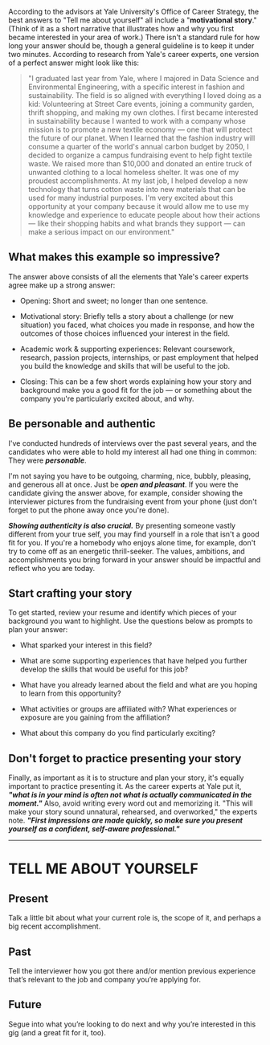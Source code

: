 According to the advisors at Yale University's Office of Career Strategy, the best answers to "Tell me about yourself" all include a "**motivational story**." (Think of it as a short narrative that illustrates how and why you first became interested in your area of work.) There isn't a standard rule for how long your answer should be, though a general guideline is to keep it under two minutes. According to research from Yale's career experts, one version of a perfect answer might look like this:

> "I graduated last year from Yale, where I majored in Data Science and Environmental Engineering, with a specific interest in fashion and sustainability. The field is so aligned with everything I loved doing as a kid: Volunteering at Street Care events, joining a community garden, thrift shopping, and making my own clothes. I first became interested in sustainability because I wanted to work with a company whose mission is to promote a new textile economy — one that will protect the future of our planet. When I learned that the fashion industry will consume a quarter of the world's annual carbon budget by 2050, I decided to organize a campus fundraising event to help fight textile waste. We raised more than $10,000 and donated an entire truck of unwanted clothing to a local homeless shelter. It was one of my proudest accomplishments. At my last job, I helped develop a new technology that turns cotton waste into new materials that can be used for many industrial purposes. I'm very excited about this opportunity at your company because it would allow me to use my knowledge and experience to educate people about how their actions — like their shopping habits and what brands they support — can make a serious impact on our environment."

## What makes this example so impressive?

The answer above consists of all the elements that Yale's career experts agree make up a strong answer:

-   Opening: Short and sweet; no longer than one sentence.
    
-   Motivational story: Briefly tells a story about a challenge (or new situation) you faced, what choices you made in response, and how the outcomes of those choices influenced your interest in the field.
    
-   Academic work & supporting experiences: Relevant coursework, research, passion projects, internships, or past employment that helped you build the knowledge and skills that will be useful to the job.
    
-   Closing: This can be a few short words explaining how your story and background make you a good fit for the job — or something about the company you're particularly excited about, and why.
    
## Be personable and authentic

I've conducted hundreds of interviews over the past several years, and the candidates who were able to hold my interest all had one thing in common: They were ***personable***.

I'm not saying you have to be outgoing, charming, nice, bubbly, pleasing, and generous all at once. Just be ***open and pleasant***. If you were the candidate giving the answer above, for example, consider showing the interviewer pictures from the fundraising event from your phone (just don't forget to put the phone away once you're done).  

***Showing authenticity is also crucial.*** By presenting someone vastly different from your true self, you may find yourself in a role that isn't a good fit for you. If you're a homebody who enjoys alone time, for example, don't try to come off as an energetic thrill-seeker. The values, ambitions, and accomplishments you bring forward in your answer should be impactful and reflect who you are today.

## Start crafting your story

To get started, review your resume and identify which pieces of your background you want to highlight. Use the questions below as prompts to plan your answer:

-   What sparked your interest in this field?
    
-   What are some supporting experiences that have helped you further develop the skills that would be useful for this job?
    
-   What have you already learned about the field and what are you hoping to learn from this opportunity?
    
-   What activities or groups are affiliated with? What experiences or exposure are you gaining from the affiliation?
    
-   What about this company do you find particularly exciting?

## Don't forget to practice presenting your story

Finally, as important as it is to structure and plan your story, it's equally important to practice presenting it. As the career experts at Yale put it, ***"what is in your mind is often not what is actually communicated in the moment."*** Also, avoid writing every word out and memorizing it. "This will make your story sound unnatural, rehearsed, and overworked," the experts note. ***"First impressions are made quickly, so make sure you present yourself as a confident, self-aware professional."***

- - - 
# TELL ME ABOUT YOURSELF  

## Present
Talk a little bit about what your current role is, the scope of it, and perhaps a big recent accomplishment.

## Past
Tell the interviewer how you got there and/or mention previous experience that’s relevant to the job and company you’re applying for.

## Future
Segue into what you’re looking to do next and why you’re interested in this gig (and a great fit for it, too).
